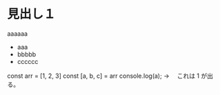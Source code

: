 # 見出し１

aaaaaa

- aaa
- bbbbb
- cccccc

const arr = [1, 2, 3]
const [a, b, c] = arr
console.log(a); → 　これは 1 が出る。

